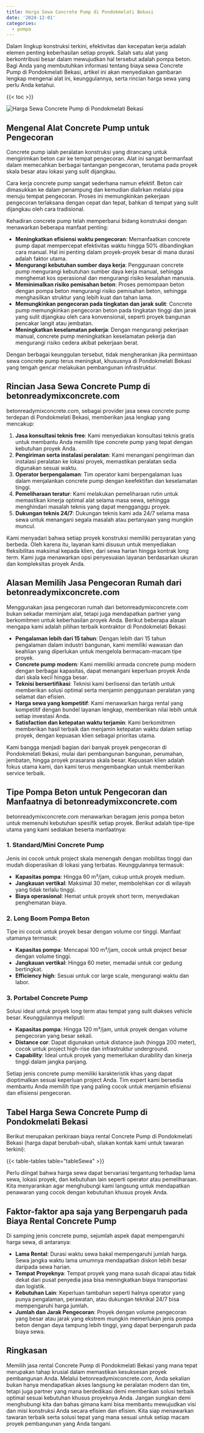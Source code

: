 ```yaml
---
title: Harga Sewa Concrete Pump di Pondokmelati Bekasi
date: '2024-12-01'
categories:
  - pompa
---
```


Dalam lingkup konstruksi terkini, efektivitas dan kecepatan kerja adalah elemen penting keberhasilan setiap proyek. Salah satu alat yang berkontribusi besar dalam mewujudkan hal tersebut adalah pompa beton. Bagi Anda yang membutuhkan informasi tentang biaya sewa Concrete Pump di Pondokmelati Bekasi, artikel ini akan menyediakan gambaran lengkap mengenai alat ini, keunggulannya, serta rincian harga sewa yang perlu Anda ketahui.

{{< toc >}}

![Harga Sewa Concrete Pump di Pondokmelati Bekasi](https://betoncor8.github.io/pump/concrete-pump%20(1).png)

## Mengenal Alat Concrete Pump untuk Pengecoran

Concrete pump ialah peralatan konstruksi yang dirancang untuk mengirimkan beton cair ke tempat pengecoran. Alat ini sangat bermanfaat dalam memecahkan berbagai tantangan pengecoran, terutama pada proyek skala besar atau lokasi yang sulit dijangkau.

Cara kerja concrete pump sangat sederhana namun efektif. Beton cair dimasukkan ke dalam penampung dan kemudian dialirkan melalui pipa menuju tempat pengecoran. Proses ini memungkinkan pekerjaan pengecoran terlaksana dengan cepat dan tepat, bahkan di tempat yang sulit dijangkau oleh cara tradisional.

Kehadiran concrete pump telah memperbarui bidang konstruksi dengan menawarkan beberapa manfaat penting:

- **Meningkatkan efisiensi waktu pengecoran**: Memanfaatkan concrete pump dapat mempercepat efektivitas waktu hingga 50% dibandingkan cara manual. Hal ini penting dalam proyek-proyek besar di mana durasi adalah faktor utama.
- **Mengurangi kebutuhan sumber daya kerja**: Penggunaan concrete pump mengurangi kebutuhan sumber daya kerja manual, sehingga menghemat kos operasional dan mengurangi risiko kesalahan manusia.
- **Meminimalkan risiko pemisahan beton**: Proses pemompaan beton dengan pompa beton mengurangi risiko pemisahan beton, sehingga menghasilkan struktur yang lebih kuat dan tahan lama.
- **Memungkinkan pengecoran pada tingkatan dan jarak sulit**: Concrete pump memungkinkan pengecoran beton pada tingkatan tinggi dan jarak yang sulit dijangkau oleh cara konvensional, seperti proyek bangunan pencakar langit atau jembatan.
- **Meningkatkan keselamatan pekerja**: Dengan mengurangi pekerjaan manual, concrete pump meningkatkan keselamatan pekerja dan mengurangi risiko cedera akibat pekerjaan berat.

Dengan berbagai keunggulan tersebut, tidak mengherankan jika permintaan sewa concrete pump terus meningkat, khususnya di Pondokmelati Bekasi yang tengah gencar melakukan pembangunan infrastruktur.

## Rincian Jasa Sewa Concrete Pump di betonreadymixconcrete.com

betonreadymixconcrete.com, sebagai provider jasa sewa concrete pump terdepan di Pondokmelati Bekasi, memberikan jasa lengkap yang mencakup:

1. **Jasa konsultasi teknis free**: Kami menyediakan konsultasi teknis gratis untuk membantu Anda memilih tipe concrete pump yang tepat dengan kebutuhan proyek Anda.
2. **Pengiriman serta instalasi peralatan**: Kami menangani pengiriman dan instalasi peralatan ke lokasi proyek, memastikan peralatan sedia digunakan sesuai waktu.
3. **Operator berpengalaman**: Tim operator kami berpengalaman luas dalam menjalankan concrete pump dengan keefektifan dan keselamatan tinggi.
4. **Pemeliharaan teratur**: Kami melakukan pemeliharaan rutin untuk memastikan kinerja optimal alat selama masa sewa, sehingga menghindari masalah teknis yang dapat mengganggu proyek.
5. **Dukungan teknis 24/7**: Dukungan teknis kami ada 24/7 selama masa sewa untuk menangani segala masalah atau pertanyaan yang mungkin muncul.

Kami menyadari bahwa setiap proyek konstruksi memiliki persyaratan yang berbeda. Oleh karena itu, layanan kami disusun untuk menyediakan fleksibilitas maksimal kepada klien, dari sewa harian hingga kontrak long term. Kami juga menawarkan opsi penyesuaian layanan berdasarkan ukuran dan kompleksitas proyek Anda.

## Alasan Memilih Jasa Pengecoran Rumah dari betonreadymixconcrete.com

Menggunakan jasa pengecoran rumah dari betonreadymixconcrete.com bukan sekadar meminjam alat, tetapi juga mendapatkan partner yang berkomitmen untuk keberhasilan proyek Anda. Berikut beberapa alasan mengapa kami adalah pilihan terbaik kontraktor di Pondokmelati Bekasi:

- **Pengalaman lebih dari 15 tahun**: Dengan lebih dari 15 tahun pengalaman dalam industri bangunan, kami memiliki wawasan dan keahlian yang diperlukan untuk mengelola bermacam-macam tipe proyek.
- **Concrete pump modern**: Kami memiliki armada concrete pump modern dengan berbagai kapasitas, dapat menangani keperluan proyek Anda dari skala kecil hingga besar.
- **Teknisi bersertifikasi**: Teknisi kami berlisensi dan terlatih untuk memberikan solusi optimal serta menjamin penggunaan peralatan yang selamat dan efisien.
- **Harga sewa yang kompetitif**: Kami menawarkan harga rental yang kompetitif dengan bundel layanan lengkap, memberikan nilai lebih untuk setiap investasi Anda.
- **Satisfaction dan ketepatan waktu terjamin**: Kami berkomitmen memberikan hasil terbaik dan menjamin ketepatan waktu dalam setiap proyek, dengan kepuasan klien sebagai prioritas utama.

Kami bangga menjadi bagian dari banyak proyek pengecoran di Pondokmelati Bekasi, mulai dari pembangunan bangunan, perumahan, jembatan, hingga proyek prasarana skala besar. Kepuasan klien adalah fokus utama kami, dan kami terus mengembangkan untuk memberikan service terbaik.

## Tipe Pompa Beton untuk Pengecoran dan Manfaatnya di betonreadymixconcrete.com

betonreadymixconcrete.com menawarkan beragam jenis pompa beton untuk memenuhi kebutuhan spesifik setiap proyek. Berikut adalah tipe-tipe utama yang kami sediakan beserta manfaatnya:

### 1\. Standard/Mini Concrete Pump

Jenis ini cocok untuk project skala menengah dengan mobilitas tinggi dan mudah dioperasikan di lokasi yang terbatas. Keunggulannya termasuk:

- **Kapasitas pompa**: Hingga 60 m³/jam, cukup untuk proyek medium.
- **Jangkauan vertikal**: Maksimal 30 meter, membolehkan cor di wilayah yang tidak terlalu tinggi.
- **Biaya operasional**: Hemat untuk proyek short term, menyediakan penghematan biaya.

### 2\. Long Boom Pompa Beton

Tipe ini cocok untuk proyek besar dengan volume cor tinggi. Manfaat utamanya termasuk:

- **Kapasitas pompa**: Mencapai 100 m³/jam, cocok untuk project besar dengan volume tinggi.
- **Jangkauan vertikal**: Hingga 60 meter, memadai untuk cor gedung bertingkat.
- **Efficiency high**: Sesuai untuk cor large scale, mengurangi waktu dan labor.

### 3\. Portabel Concrete Pump

Solusi ideal untuk proyek long term atau tempat yang sulit diakses vehicle besar. Keunggulannya meliputi:

- **Kapasitas pompa**: Hingga 120 m³/jam, untuk proyek dengan volume pengecoran yang besar sekali.
- **Distance cor**: Dapat digunakan untuk distance jauh (hingga 200 meter), cocok untuk project high-rise dan infrastruktur underground.
- **Capability**: Ideal untuk proyek yang memerlukan durability dan kinerja tinggi dalam jangka panjang.

Setiap jenis concrete pump memiliki karakteristik khas yang dapat dioptimalkan sesuai keperluan project Anda. Tim expert kami bersedia membantu Anda memilih tipe yang paling cocok untuk menjamin efisiensi dan efisiensi pengecoran.

## Tabel Harga Sewa Concrete Pump di Pondokmelati Bekasi

Berikut merupakan perkiraan biaya rental Concrete Pump di Pondokmelati Bekasi (harga dapat berubah-ubah, silakan kontak kami untuk tawaran terkini):

{{< table-tables table="tableSewa" >}}

Perlu diingat bahwa harga sewa dapat bervariasi tergantung terhadap lama sewa, lokasi proyek, dan kebutuhan lain seperti operator atau pemeliharaan. Kita menyarankan agar menghubungi kami langsung untuk mendapatkan penawaran yang cocok dengan kebutuhan khusus proyek Anda.

## Faktor-faktor apa saja yang Berpengaruh pada Biaya Rental Concrete Pump

Di samping jenis concrete pump, sejumlah aspek dapat mempengaruhi harga sewa, di antaranya:

- **Lama Rental**: Durasi waktu sewa bakal mempengaruhi jumlah harga. Sewa jangka waktu lama umumnya mendapatkan diskon lebih besar daripada sewa harian.
- **Tempat Proyeknya**: Tempat proyek yang mana susah dicapai atau tidak dekat dari pusat penyedia jasa bisa meningkatkan biaya transportasi dan logistik.
- **Kebutuhan Lain**: Keperluan tambahan seperti halnya operator yang punya pengalaman, perawatan, atau dukungan teknikal 24/7 bisa mempengaruhi harga jumlah.
- **Jumlah dan Jarak Pengecoran**: Proyek dengan volume pengecoran yang besar atau jarak yang ekstrem mungkin memerlukan jenis pompa beton dengan daya tampung lebih tinggi, yang dapat berpengaruh pada biaya sewa.

## Ringkasan

Memilih jasa rental Concrete Pump di Pondokmelati Bekasi yang mana tepat merupakan tahap krusial dalam memastikan kesuksesan proyek pembangunan Anda. Melalui betonreadymixconcrete.com, Anda sekalian bukan hanya mendapatkan akses langsung ke peralatan modern dan tim, tetapi juga partner yang mana berdedikasi demi memberikan solusi terbaik optimal sesuai kebutuhan khusus proyeknya Anda. Jangan sungkan demi menghubungi kita dan bahas gimana kami bisa membantu mewujudkan visi dan misi konstruksi Anda secara efisien dan efisien. Kita siap menawarkan tawaran terbaik serta solusi tepat yang mana sesuai untuk setiap macam proyek pembangunan yang Anda tangani.
